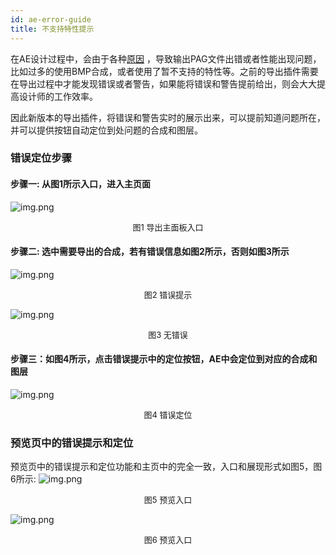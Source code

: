 ```yaml
---
id: ae-error-guide
title: 不支持特性提示
---
```


在AE设计过程中，会由于各种[原因](https://doc.weixin.qq.com/sheet/e3_m_XGRDnzcqbbdW?scode=AJEAIQdfAAoS6Vxbt5AKUAggbdAFw&tab=BB08J2) ，导致输出PAG文件出错或者性能出现问题，比如过多的使用BMP合成，或者使用了暂不支持的特性等。之前的导出插件需要在导出过程中才能发现错误或者警告，如果能将错误和警告提前给出，则会大大提高设计师的工作效率。


因此新版本的导出插件，将错误和警告实时的展示出来，可以提前知道问题所在，并可以提供按钮自动定位到处问题的合成和图层。

### 错误定位步骤
#### 步骤一: 从图1所示入口，进入主页面
![img.png](/img/docs/bmpGuide/bmp_guide_3.png)
<p align="center"><font size="2">图1 导出主面板入口</font></p>

#### 步骤二: 选中需要导出的合成，若有错误信息如图2所示，否则如图3所示
![img.png](/img/docs/errorGuide/error_guide_1.png)
<p align="center"><font size="2">图2 错误提示</font></p>

![img.png](/img/docs/errorGuide/error_guide_2.png)
<p align="center"><font size="2">图3 无错误</font></p>

#### 步骤三：如图4所示，点击错误提示中的定位按钮，AE中会定位到对应的合成和图层
![img.png](/img/docs/errorGuide/error_guide_3.png)
<p align="center"><font size="2">图4 错误定位</font></p>

### 预览页中的错误提示和定位
预览页中的错误提示和定位功能和主页中的完全一致，入口和展现形式如图5，图6所示:
![img.png](/img/docs/errorGuide/error_guide_4.png)
<p align="center"><font size="2">图5 预览入口</font></p>

![img.png](/img/docs/errorGuide/error_guide_5.png)
<p align="center"><font size="2">图6 预览入口</font></p>
